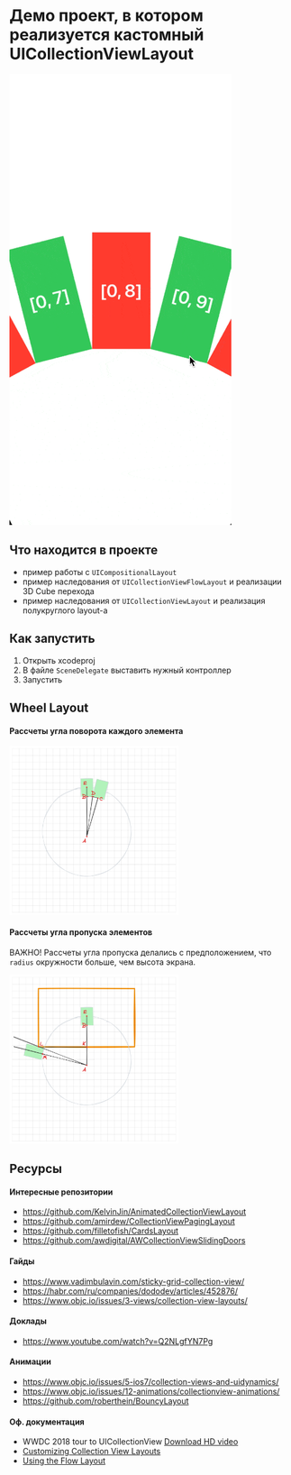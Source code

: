 # Демо проект, в котором реализуется кастомный UICollectionViewLayout

![Example](resources/wheel_layout_example.gif)

## Что находится в проекте

- пример работы с `UICompositionalLayout`
- пример наследования от `UICollectionViewFlowLayout` и реализации 3D Cube перехода
- пример наследования от `UICollectionViewLayout` и реализация полукруглого layout-а

## Как запустить

1. Открыть xcodeproj
2. В файле `SceneDelegate` выставить нужный контроллер
3. Запустить

## Wheel Layout

#### Рассчеты угла поворота каждого элемента

<img src="resources/angle_per_item.png" width="300">

#### Рассчеты угла пропуска элементов

ВАЖНО! Рассчеты угла пропуска делались с предположением, что `radius` окружности больше, чем высота экрана.

<img src="resources/skip_angle.png" width="300">



## Ресурсы

#### Интересные репозитории
- https://github.com/KelvinJin/AnimatedCollectionViewLayout
- https://github.com/amirdew/CollectionViewPagingLayout
- https://github.com/filletofish/CardsLayout
- https://github.com/awdigital/AWCollectionViewSlidingDoors

#### Гайды
- https://www.vadimbulavin.com/sticky-grid-collection-view/
- https://habr.com/ru/companies/dododev/articles/452876/
- https://www.objc.io/issues/3-views/collection-view-layouts/

#### Доклады
- https://www.youtube.com/watch?v=Q2NLgfYN7Pg

#### Анимации
- https://www.objc.io/issues/5-ios7/collection-views-and-uidynamics/
- https://www.objc.io/issues/12-animations/collectionview-animations/
- https://github.com/roberthein/BouncyLayout

#### Оф. документация
- WWDC 2018 tour to UICollectionView [Download HD video](https://developer.apple.com/devcenter/download.action?path=/videos/wwdc_2012__hd/session_219__advanced_collection_views_and_building_custom_layouts.mov)
- [Customizing Collection View Layouts](https://developer.apple.com/documentation/uikit/views_and_controls/collection_views/layouts/customizing_collection_view_layouts)
- [Using the Flow Layout](https://developer.apple.com/library/archive/documentation/WindowsViews/Conceptual/CollectionViewPGforIOS/UsingtheFlowLayout/UsingtheFlowLayout.html#//apple_ref/doc/uid/TP40012334-CH3-SW1)
